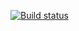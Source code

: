 [![Build status](https://ci.appveyor.com/api/projects/status/6ytl7782ph58nowt?svg=true)](https://ci.appveyor.com/project/IceMan161/2-3-patterns-2)
